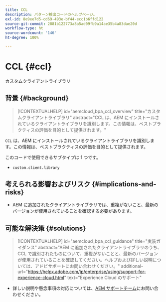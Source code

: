 ```yaml
---
title: CCL
description: パターン検出コードのヘルプページ。
exl-id: 8e9ee7d5-cd69-493e-bf44-ecc1b6ffd122
source-git-commit: 2881b122773a8a5ad09fb9a14ae35b4a83dae20d
workflow-type: ht
source-wordcount: '146'
ht-degree: 100%

---
```


# CCL {#ccl}

カスタムクライアントライブラリ

## 背景 {#background}

>[!CONTEXTUALHELP]
>id="aemcloud_bpa_ccl_overview"
>title="カスタムクライアントライブラリ"
>abstract="CCL は、AEM にインストールされているクライアントライブラリを識別します。この情報は、ベストプラクティスの評価を目的として提供されます。"

`CCL` は、AEM にインストールされているクライアントライブラリを識別します。この情報は、ベストプラクティスの評価を目的として提供されます。

このコードで使用できるサブタイプは 1 つです。

* `custom.client.library`

## 考えられる影響およびリスク {#implications-and-risks}

* AEM に追加されたクライアントライブラリでは、重複がないこと、最新のバージョンが使用されていることを確認する必要があります。

## 可能な解決策 {#solutions}

>[!CONTEXTUALHELP]
>id="aemcloud_bpa_ccl_guidance"
>title="実装ガイダンス"
>abstract="AEM に追加されたクライアントライブラリのうち、CCL で識別されたものについて、重複がないことと、最新のバージョンが使用されていることを確認してください。ヘルプおよび詳しい説明については、アドビサポートにお問い合わせください。"
>additional-url="https://helpx.adobe.com/jp/enterprise/using/support-for-experience-cloud.html" text="Experience Cloud のサポート"

* 詳しい説明や懸念事項の対応については、[AEM サポートチーム](https://helpx.adobe.com/jp/enterprise/using/support-for-experience-cloud.html)にお問い合わせください。

